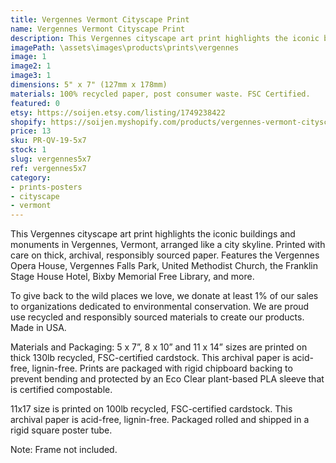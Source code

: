 ```yaml
---
title: Vergennes Vermont Cityscape Print
name: Vergennes Vermont Cityscape Print
description: This Vergennes cityscape art print highlights the iconic buildings and monuments in Vergennes, Vermont, arranged like a city skyline. Printed with care on thick, archival, responsibly sourced paper. Features the Vergennes Opera House, Vergennes Falls Park, United Methodist Church, the Franklin Stage House Hotel, Bixby Memorial Free Library, and more. Made in USA.
imagePath: \assets\images\products\prints\vergennes
image: 1
image2: 1
image3: 1
dimensions: 5" x 7" (127mm x 178mm)
materials: 100% recycled paper, post consumer waste. FSC Certified.
featured: 0
etsy: https://soijen.etsy.com/listing/1749238422
shopify: https://soijen.myshopify.com/products/vergennes-vermont-cityscape-print
price: 13
sku: PR-QV-19-5x7
stock: 1
slug: vergennes5x7
ref: vergennes5x7
category:
- prints-posters
- cityscape
- vermont
---
```

This Vergennes cityscape art print highlights the iconic buildings and monuments in Vergennes, Vermont, arranged like a city skyline. Printed with care on thick, archival, responsibly sourced paper. Features the Vergennes Opera House, Vergennes Falls Park, United Methodist Church, the Franklin Stage House Hotel, Bixby Memorial Free Library, and more.

To give back to the wild places we love, we donate at least 1% of our sales to organizations dedicated to environmental conservation. We are proud use recycled and responsibly sourced materials to create our products. Made in USA.

Materials and Packaging:
5 x 7”, 8 x 10” and 11 x 14” sizes are printed on thick 130lb recycled, FSC-certified cardstock. This archival paper is acid-free, lignin-free. Prints are packaged with rigid chipboard backing to prevent bending and protected by an Eco Clear plant-based PLA sleeve that is certified compostable.

11x17 size is printed on 100lb recycled, FSC-certified cardstock. This archival paper is acid-free, lignin-free. Packaged rolled and shipped in a rigid square poster tube.

Note: Frame not included.
